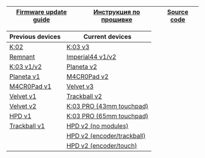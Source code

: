 | [Firmware update guide][01]  | [Инструкция по прошивке][02] | [Source code][03] |
| ---------------------------  | ---------------------------- | ----------------- |


| Previous devices    | Current devices                     |
| ------------------- | -------------------                 |
| [K:02][07]          | [K:03 v3][19]                       |
| [Remnant][12]       | [Imperial44 v1/v2][06]              |
| [K:03 v1/v2][05]    | [Planeta v2][09]                    |
| [Planeta v1][08]    | [M4CR0Pad v2][11]                   |
| [M4CR0Pad v1][10]   | [Velvet v3][17]                     |
| [Velvet v1][13]     | [Trackball v2][20]                  |
| [Velvet v2][14]     | [K:03 PRO (43mm touchpad)][16]      |
| [HPD v1][04]        | [K:03 PRO (65mm touchpad)][18]      |
| [Trackball v1][15]  | [HPD v2 (no modules)][21]           |
|                     | [HPD v2 (encoder/trackball)][22]    |
|                     | [HPD v2 (encoder/touch)][23]        |


[01]: https://ergohaven.xyz/docs
[02]: https://ru.ergohaven.xyz/docs
[03]: https://github.com/ergohaven/vial-qmk/tree/vial/keyboards/ergohaven

[04]: https://github.com/ergohaven/vial-qmk/releases/download/3.8.4/3.8.4_hpd_v1.uf2
[05]: https://github.com/ergohaven/vial-qmk/releases/download/3.8.4/3.8.4_k03_v1_v2.uf2
[06]: https://github.com/ergohaven/vial-qmk/releases/download/3.8.4/3.8.4_imperial44_v1_v2.uf2
[07]: https://github.com/ergohaven/vial-qmk/releases/download/3.8.4/3.8.4_k02_v1.uf2
[08]: https://github.com/ergohaven/vial-qmk/releases/download/3.8.4/3.8.4_planeta_v1.uf2
[09]: https://github.com/ergohaven/vial-qmk/releases/download/3.8.4/3.8.4_planeta_v2.uf2
[10]: https://github.com/ergohaven/vial-qmk/releases/download/3.8.4/3.8.4_macropad_v1.uf2
[11]: https://github.com/ergohaven/vial-qmk/releases/download/3.8.4/3.8.4_macropad_v2.uf2
[12]: https://github.com/ergohaven/vial-qmk/releases/download/3.8.4/3.8.4_remnant_v1.uf2
[13]: https://github.com/ergohaven/vial-qmk/releases/download/3.8.4/3.8.4_velvet_v1.uf2
[14]: https://github.com/ergohaven/vial-qmk/releases/download/3.8.4/3.8.4_velvet_v2.uf2
[15]: https://github.com/ergohaven/vial-qmk/releases/download/3.8.4/3.8.4_trackball_v1.uf2
[16]: https://github.com/ergohaven/vial-qmk/releases/download/3.8.4/3.8.4_k03pro_43mm_v1.uf2
[17]: https://github.com/ergohaven/vial-qmk/releases/download/3.8.4/3.8.4_velvet_v3.uf2
[18]: https://github.com/ergohaven/vial-qmk/releases/download/3.8.4/3.8.4_k03pro_65mm_v1.uf2
[19]: https://github.com/ergohaven/vial-qmk/releases/download/3.8.4/3.8.4_k03_v3.uf2
[20]: https://github.com/ergohaven/vial-qmk/releases/download/3.8.4/3.8.4_trackball_v2.uf2
[21]: https://github.com/ergohaven/vial-qmk/releases/download/3.8.4/3.8.4_hpd_v2.uf2
[22]: https://github.com/ergohaven/vial-qmk/releases/download/3.8.4/3.8.4_hpd_v2_enc_ball.uf2
[23]: https://github.com/ergohaven/vial-qmk/releases/download/3.8.4/3.8.4_hpd_v2_enc_touch.uf2
